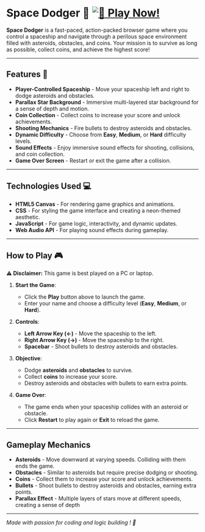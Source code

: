 # Space Dodger 🚀 [![🚀 Play Now!](https://img.shields.io/badge/🚀-Play%20Now!-0a84ff?style=for-the-badge&logo=gamepad&logoColor=white)](https://nikashlamsal.github.io/Space-Dodger/)

**Space Dodger** is a fast-paced, action-packed browser game where you control a spaceship and navigate through a perilous space environment filled with asteroids, obstacles, and coins. Your mission is to survive as long as possible, collect coins, and achieve the highest score!

---

## Features 🎯

- **Player-Controlled Spaceship** - Move your spaceship left and right to dodge asteroids and obstacles.
- **Parallax Star Background** - Immersive multi-layered star background for a sense of depth and motion.
- **Coin Collection** - Collect coins to increase your score and unlock achievements.
- **Shooting Mechanics** - Fire bullets to destroy asteroids and obstacles.
- **Dynamic Difficulty** - Choose from **Easy**, **Medium**, or **Hard** difficulty levels.
- **Sound Effects** - Enjoy immersive sound effects for shooting, collisions, and coin collection.
- **Game Over Screen** - Restart or exit the game after a collision.

---

## Technologies Used 💻

- **HTML5 Canvas** - For rendering game graphics and animations.
- **CSS** - For styling the game interface and creating a neon-themed aesthetic.
- **JavaScript** - For game logic, interactivity, and dynamic updates.
- **Web Audio API** - For playing sound effects during gameplay.

---

## How to Play 🎮

**⚠ Disclaimer:** This game is best played on a PC or laptop.

1. **Start the Game**:
   - Click the **Play** button above to launch the game.
   - Enter your name and choose a difficulty level (**Easy**, **Medium**, or **Hard**).

2. **Controls**:
   - **Left Arrow Key (←)** - Move the spaceship to the left.
   - **Right Arrow Key (→)** - Move the spaceship to the right.
   - **Spacebar** - Shoot bullets to destroy asteroids and obstacles.

3. **Objective**:
   - Dodge **asteroids** and **obstacles** to survive.
   - Collect **coins** to increase your score.
   - Destroy asteroids and obstacles with bullets to earn extra points.

4. **Game Over**:
   - The game ends when your spaceship collides with an asteroid or obstacle.
   - Click **Restart** to play again or **Exit** to reload the game.

---

## Gameplay Mechanics

- **Asteroids** - Move downward at varying speeds. Colliding with them ends the game.
- **Obstacles** - Similar to asteroids but require precise dodging or shooting.
- **Coins** - Collect them to increase your score and unlock achievements.
- **Bullets** - Shoot bullets to destroy asteroids and obstacles, earning extra points.
- **Parallax Effect** - Multiple layers of stars move at different speeds, creating a sense of depth

---

 *Made with passion for coding  and logic building ! 🚀*
